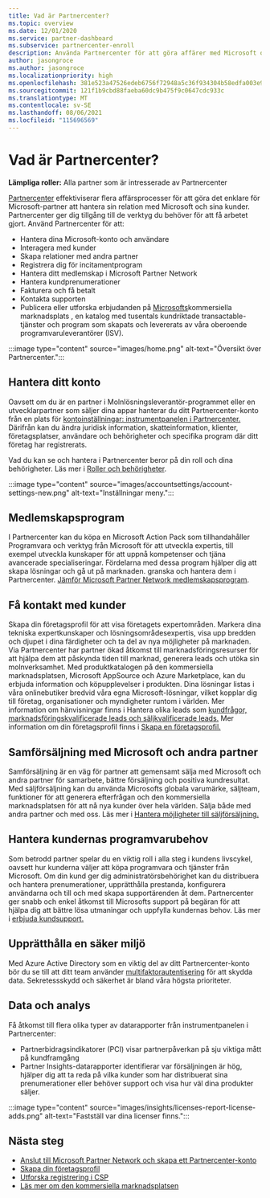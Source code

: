```yaml
---
title: Vad är Partnercenter?
ms.topic: overview
ms.date: 12/01/2020
ms.service: partner-dashboard
ms.subservice: partnercenter-enroll
description: Använda Partnercenter för att göra affärer med Microsoft och dina kunder
author: jasongroce
ms.author: jasongroce
ms.localizationpriority: high
ms.openlocfilehash: 381e523a47526edeb6756f72948a5c36f934304b58edfa003e9f2dad482224f1
ms.sourcegitcommit: 121f1b9cbd88faeba60dc9b475f9c0647cdc933c
ms.translationtype: MT
ms.contentlocale: sv-SE
ms.lasthandoff: 08/06/2021
ms.locfileid: "115696569"
---
```

# <a name="what-is-partner-center"></a>Vad är Partnercenter?

**Lämpliga roller:** Alla partner som är intresserade av Partnercenter

[Partnercenter](https://partner.microsoft.com/dashboard/home) effektiviserar flera affärsprocesser för att göra det enklare för Microsoft-partner att hantera sin relation med Microsoft och sina kunder. Partnercenter ger dig tillgång till de verktyg du behöver för att få arbetet gjort. Använd Partnercenter för att:

- Hantera dina Microsoft-konto och användare
- Interagera med kunder
- Skapa relationer med andra partner
- Registrera dig för incitamentprogram
- Hantera ditt medlemskap i Microsoft Partner Network
- Hantera kundprenumerationer
- Fakturera och få betalt
- Kontakta supporten
- Publicera eller utforska erbjudanden på [Microsofts](/azure/marketplace)kommersiella marknadsplats , en katalog med tusentals kundriktade transactable-tjänster och program som skapats och levererats av våra oberoende programvaruleverantörer (ISV).

:::image type="content" source="images/home.png" alt-text="Översikt över Partnercenter.":::

## <a name="manage-your-account"></a>Hantera ditt konto

Oavsett om du är en partner i Molnlösningsleverantör-programmet eller en utvecklarpartner som säljer dina appar hanterar du ditt Partnercenter-konto från en plats för [kontoinställningar: instrumentpanelen i Partnercenter.](https://partner.microsoft.com/dashboard/home) Därifrån kan du ändra juridisk information, skatteinformation, klienter, företagsplatser, användare och behörigheter och specifika program där ditt företag har registrerats.

Vad du kan se och hantera i Partnercenter beror på din roll och dina behörigheter. Läs mer i [Roller och behörigheter](permissions-overview.md).

:::image type="content" source="images/accountsettings/account-settings-new.png" alt-text="Inställningar meny.":::

## <a name="membership-programs"></a>Medlemskapsprogram

I Partnercenter kan du köpa en Microsoft Action Pack som tillhandahåller Programvara och verktyg från Microsoft för att utveckla expertis, till exempel utveckla kunskaper för att uppnå kompetenser och tjäna avancerade specialiseringar. Fördelarna med dessa program hjälper dig att skapa lösningar och gå ut på marknaden. granska och hantera dem i Partnercenter. [Jämför Microsoft Partner Network medlemskapsprogram](https://partner.microsoft.com/membership/compare-offers).

## <a name="connect-with-customers"></a>Få kontakt med kunder

Skapa din företagsprofil för att visa företagets expertområden. Markera dina tekniska expertkunskaper och lösningsområdesexpertis, visa upp bredden och djupet i dina färdigheter och ta del av nya möjligheter på marknaden. Via Partnercenter har partner ökad åtkomst till marknadsföringsresurser för att hjälpa dem att påskynda tiden till marknad, generera leads och utöka sin molnverksamhet. Med produktkatalogen på den kommersiella marknadsplatsen, Microsoft AppSource och Azure Marketplace, kan du erbjuda information och köpupplevelser i produkten. Dina lösningar listas i våra onlinebutiker bredvid våra egna Microsoft-lösningar, vilket kopplar dig till företag, organisationer och myndigheter runtom i världen. Mer information om hänvisningar finns i Hantera olika leads som [kundfrågor, marknadsföringskvalificerade leads och säljkvalificerade leads.](manage-leads.md) Mer information om din företagsprofil finns i [Skapa en företagsprofil.](create-a-marketing-profile.md)

## <a name="co-sell-with-microsoft-and-other-partners"></a>Samförsäljning med Microsoft och andra partner

Samförsäljning är en väg för partner att gemensamt sälja med Microsoft och andra partner för samarbete, bättre försäljning och positiva kundresultat. Med säljförsäljning kan du använda Microsofts globala varumärke, säljteam, funktioner för att generera efterfrågan och den kommersiella marknadsplatsen för att nå nya kunder över hela världen. Sälja både med andra partner och med oss. Läs mer i [Hantera möjligheter till säljförsäljning.](manage-co-sell-opportunities.md)

## <a name="manage-customer-software-needs"></a>Hantera kundernas programvarubehov

Som betrodd partner spelar du en viktig roll i alla steg i kundens livscykel, oavsett hur kunderna väljer att köpa programvara och tjänster från Microsoft. Om din kund ger dig administratörsbehörighet kan du distribuera och hantera prenumerationer, upprätthålla prestanda, konfigurera användarna och till och med skapa supportärenden åt dem. Partnercenter ger snabb och enkel åtkomst till Microsofts support på begäran för att hjälpa dig att bättre lösa utmaningar och uppfylla kundernas behov. Läs mer i [erbjuda kundsupport.](customer-support.md)

## <a name="maintain-a-secure-environment"></a>Upprätthålla en säker miljö

Med Azure Active Directory som en viktig del av ditt Partnercenter-konto bör du se till att ditt team använder [multifaktorautentisering](partner-security-requirements-mandating-mfa.md) för att skydda data. Sekretessskydd och säkerhet är bland våra högsta prioriteter.

## <a name="data-and-analytics"></a>Data och analys

Få åtkomst till flera olika typer av datarapporter från instrumentpanelen i Partnercenter:

- Partnerbidragsindikatorer (PCI) visar partnerpåverkan på sju viktiga mått på kundframgång
- Partner Insights-datarapporter identifierar var försäljningen är hög, hjälper dig att ta reda på vilka kunder som har distribuerat sina prenumerationer eller behöver support och visa hur väl dina produkter säljer.

:::image type="content" source="images/insights/licenses-report-license-adds.png" alt-text="Fastställ var dina licenser finns.":::

## <a name="next-steps"></a>Nästa steg

- [Anslut till Microsoft Partner Network och skapa ett Partnercenter-konto](mpn-create-a-partner-center-account.md)
- [Skapa din företagsprofil](create-a-marketing-profile.md)
- [Utforska registrering i CSP](csp-overview.md)
- [Läs mer om den kommersiella marknadsplatsen](csp-commercial-marketplace-overview.md)
